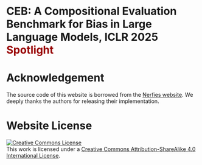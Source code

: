 # CEB: A Compositional Evaluation Benchmark for Bias in Large Language Models, ICLR 2025 <span style="color:#990000">Spotlight</span>




# Acknowledgement

The source code of this website is borrowed from the [Nerfies website](https://nerfies.github.io). We deeply thanks the authors for releasing their implementation.

# Website License
<a rel="license" href="http://creativecommons.org/licenses/by-sa/4.0/"><img alt="Creative Commons License" style="border-width:0" src="https://i.creativecommons.org/l/by-sa/4.0/88x31.png" /></a><br />This work is licensed under a <a rel="license" href="http://creativecommons.org/licenses/by-sa/4.0/">Creative Commons Attribution-ShareAlike 4.0 International License</a>.
